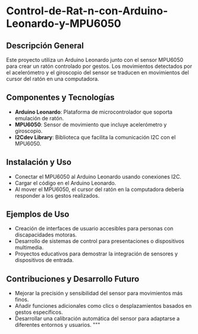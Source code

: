 # Control-de-Rat-n-con-Arduino-Leonardo-y-MPU6050
## Descripción General
Este proyecto utiliza un Arduino Leonardo junto con el sensor MPU6050 para crear un ratón controlado por gestos. Los movimientos detectados por el acelerómetro y el giroscopio del sensor se traducen en movimientos del cursor del ratón en una computadora.

## Componentes y Tecnologías
- **Arduino Leonardo**: Plataforma de microcontrolador que soporta emulación de ratón.
- **MPU6050**: Sensor de movimiento que incluye acelerómetro y giroscopio.
- **I2Cdev Library**: Biblioteca que facilita la comunicación I2C con el MPU6050.

## Instalación y Uso
- Conectar el MPU6050 al Arduino Leonardo usando conexiones I2C.
- Cargar el código en el Arduino Leonardo.
- Al mover el MPU6050, el cursor del ratón en la computadora debería responder a los gestos realizados.

## Ejemplos de Uso
- Creación de interfaces de usuario accesibles para personas con discapacidades motoras.
- Desarrollo de sistemas de control para presentaciones o dispositivos multimedia.
- Proyectos educativos para demostrar la integración de sensores y dispositivos de entrada.

## Contribuciones y Desarrollo Futuro
- Mejorar la precisión y sensibilidad del sensor para movimientos más finos.
- Añadir funciones adicionales como clics o desplazamientos basados en gestos específicos.
- Desarrollar una calibración automática del sensor para adaptarse a diferentes entornos y usuarios.
"""


